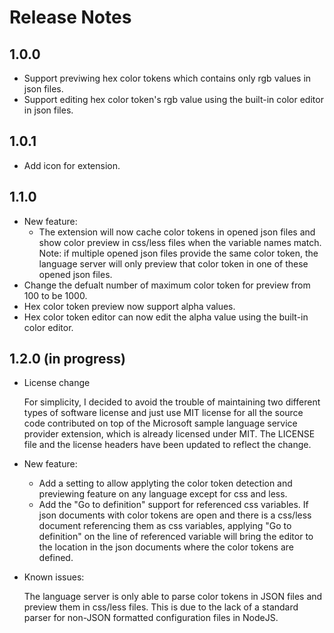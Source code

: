 # Release Notes

## 1.0.0

- Support previwing hex color tokens which contains only rgb values in json files.
- Support editing hex color token's rgb value using the built-in color editor in json files.

## 1.0.1

- Add icon for extension.

## 1.1.0

- New feature:
  - The extension will now cache color tokens in opened json files and show color preview in css/less files when the variable names match. Note: if multiple opened json files provide the same color token, the language server will only preview that color token in one of these opened json files. 
- Change the defualt number of maximum color token for preview from 100 to be 1000.
- Hex color token preview now support alpha values.
- Hex color token editor can now edit the alpha value using the built-in color editor.

## 1.2.0 (in progress)

- License change

  For simplicity, I decided to avoid the trouble of maintaining two different types of software license and just use MIT license for all the source code contributed on top of the Microsoft sample language service provider extension, which is already licensed under MIT. The LICENSE file and the license headers have been updated to reflect the change.

- New feature:

  - Add a setting to allow applyting the color token detection and previewing feature on any language except for css and less.
  - Add the "Go to definition" support for referenced css variables. If json documents with color tokens are open and there is a css/less document referencing them as css variables, applying "Go to definition" on the line of referenced variable will bring the editor to the location in the json documents where the color tokens are defined.

- Known issues:

  The language server is only able to parse color tokens in JSON files and preview them in css/less files. This is due to the lack of a standard parser for non-JSON formatted configuration files in NodeJS.